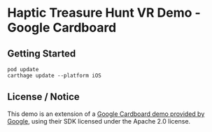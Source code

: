 # Haptic Treasure Hunt VR Demo - Google Cardboard

## Getting Started

```
pod update
carthage update --platform iOS
```

## License / Notice

This demo is an extension of a [Google Cardboard demo provided by Google](https://github.com/googlevr/gvr-ios-sdk.git
), using their SDK licensed under the Apache 2.0 license. 
